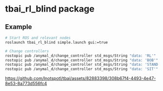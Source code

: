 # tbai_rl_blind package

## Example
```bash
# Start ROS and relevant nodes
roslaunch tbai_rl_blind simple.launch gui:=true

# Change controllers
rostopic pub /anymal_d/change_controller std_msgs/String "data: 'RL'"
rostopic pub /anymal_d/change_controller std_msgs/String "data: 'BOB'"  # RL and BOB are the same controllers
rostopic pub /anymal_d/change_controller std_msgs/String "data: 'STAND'"
rostopic pub /anymal_d/change_controller std_msgs/String "data: 'SIT'"
```



https://github.com/lnotspotl/tbai/assets/82883398/308b67f4-4493-4e47-8e53-8a773d556fc4

